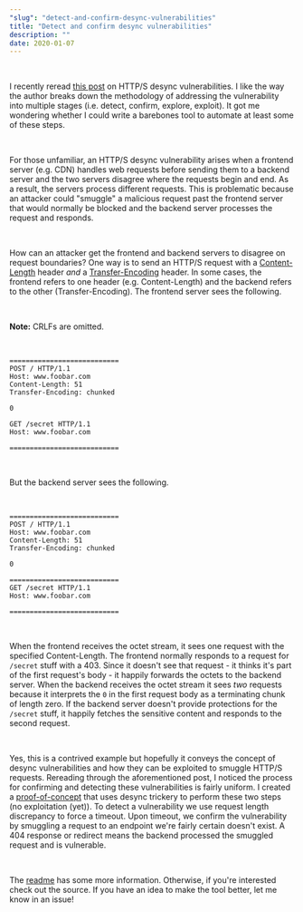 ```yaml
---
"slug": "detect-and-confirm-desync-vulnerabilities"
title: "Detect and confirm desync vulnerabilities"
description: ""
date: 2020-01-07
---
```


<br>

I recently reread [this post](https://portswigger.net/research/http-desync-attacks-request-smuggling-reborn) on HTTP/S desync vulnerabilities. I like the way the author breaks down the methodology of addressing the vulnerability into multiple stages (i.e. detect, confirm, explore, exploit). It got me wondering whether I could write a barebones tool to automate at least some of these steps.

<br>

For those unfamiliar, an HTTP/S desync vulnerability arises when a frontend server (e.g. CDN) handles web requests before sending them to a backend server and the two servers disagree where the requests begin and end. As a result, the servers process different requests. This is problematic because an attacker could "smuggle" a malicious request past the frontend server that would normally be blocked and the backend server processes the request and responds.

<br>

How can an attacker get the frontend and backend servers to disagree on request boundaries? One way is to send an HTTP/S request with a [Content-Length](https://developer.mozilla.org/en-US/docs/Web/HTTP/Headers/Content-Length) header *and* a [Transfer-Encoding](https://developer.mozilla.org/en-US/docs/Web/HTTP/Headers/Transfer-Encoding) header. In some cases, the frontend refers to one header (e.g. Content-Length) and the backend refers to the other (Transfer-Encoding). The frontend server sees the following.

<br>

**Note:** CRLFs are omitted.

<br>

```
===========================
POST / HTTP/1.1
Host: www.foobar.com
Content-Length: 51
Transfer-Encoding: chunked

0

GET /secret HTTP/1.1
Host: www.foobar.com

===========================
```

<br>

But the backend server sees the following.

<br>

```
===========================
POST / HTTP/1.1
Host: www.foobar.com
Content-Length: 51
Transfer-Encoding: chunked

0

===========================
GET /secret HTTP/1.1
Host: www.foobar.com

===========================
```

<br>

When the frontend receives the octet stream, it sees one request with the specified Content-Length. The frontend normally responds to a request for `/secret` stuff with a 403. Since it doesn't see that request - it thinks it's part of the first request's body - it happily forwards the octets to the backend server. When the backend receives the octet stream it sees *two* requests because it interprets the `0` in the first request body as a terminating chunk of length zero. If the backend server doesn't provide protections for the `/secret` stuff, it happily fetches the sensitive content and responds to the second request.

<br>

Yes, this is a contrived example but hopefully it conveys the concept of desync vulnerabilities and how they can be exploited to smuggle HTTP/S requests. Rereading through the aforementioned post, I noticed the process for confirming and detecting these vulnerabilities is fairly uniform. I created a [proof-of-concept](https://github.com/zbo14/desync) that uses desync trickery to perform these two steps (no exploitation (yet)). To detect a vulnerability we use request length discrepancy to force a timeout. Upon timeout, we confirm the vulnerability by smuggling a request to an endpoint we're fairly certain doesn't exist. A 404 response or redirect means the backend processed the smuggled request and is vulnerable.

<br>

The [readme](https://github.com/zbo14/desync/blob/master/README.md) has some more information. Otherwise, if you're interested check out the source. If you have an idea to make the tool better, let me know in an issue!
